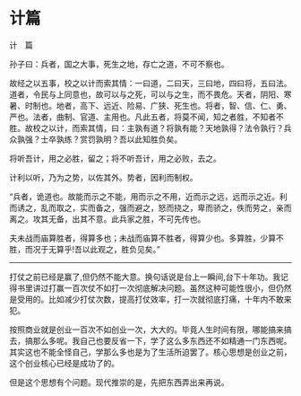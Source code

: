 # 计篇

计　篇

孙子曰：兵者，国之大事，死生之地，存亡之道，不可不察也。

故经之以五事，校之以计而索其情：一曰道，二曰天，三曰地，四曰将，五曰法。道者，令民与上同意也，故可以与之死，可以与之生，而不畏危。天者，阴阳、寒暑、时制也。地者，高下、远近、险易、广狭、死生也。将者，智、信、仁、勇、严也。法者，曲制、官道、主用也。凡此五者，将莫不闻，知之者胜，不知者不胜。故校之以计，而索其情，曰：主孰有道？将孰有能？天地孰得？法令孰行？兵众孰强？士卒孰练？赏罚孰明？吾以此知胜负矣。

将听吾计，用之必胜，留之；将不听吾计，用之必败，去之。

计利以听，乃为之势，以佐其外。势者，因利而制权。

“兵者，诡道也。故能而示之不能，用而示之不用，近而示之远，远而示之近。利而诱之，乱而取之，实而备之，强而避之，怒而挠之，卑而骄之，佚而劳之，亲而离之。攻其无备，出其不意。此兵家之胜，不可先传也。

夫未战而庙算胜者，得算多也；未战而庙算不胜者，得算少也。多算胜，少算不胜，而况于无算乎!吾以此观之，胜负见矣。”

---

打仗之前已经是赢了,但仍然不能大意。换句话说是台上一瞬间,台下十年功。我记得书里讲过打赢一百次仗不如打一次彻底解决问题。虽然这种可能性很小，但仍然是受用的。比如减少打仗次数，提高打仗效率，打一次就彻底打痛，十年内不敢来犯。

按照商业就是创业一百次不如创业一次，大大的。毕竟人生时间有限，哪能搞来搞去，搞那么多呢。我自己也要反省一下，学了这么多东西还不如精通一门东西呢。其实这也不能全怪自己，学那么多也是为了生活所迫罢了。核心思想是创业之前，这个创业核心已经是成功了的。

但是这个思想有个问题。现代推崇的是，先把东西弄出来再说。

